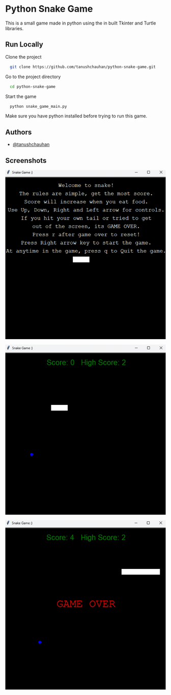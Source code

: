 # Python Snake Game

This is a small game made in python using the in built Tkinter and Turtle libraries.

## Run Locally

Clone the project

```bash
  git clone https://github.com/tanushchauhan/python-snake-game.git
```

Go to the project directory

```bash
  cd python-snake-game
```

Start the game

```bash
  python snake_game_main.py
```

Make sure you have python installed before trying to run this game.

## Authors

- [@tanushchauhan](https://github.com/tanushchauhan)

## Screenshots

![App Screenshot](https://raw.githubusercontent.com/tanushchauhan/python-snake-game/main/screenshots/home.png)

![App Screenshot](https://raw.githubusercontent.com/tanushchauhan/python-snake-game/main/screenshots/game.png)

![App Screenshot](https://raw.githubusercontent.com/tanushchauhan/python-snake-game/main/screenshots/game_over.png)
